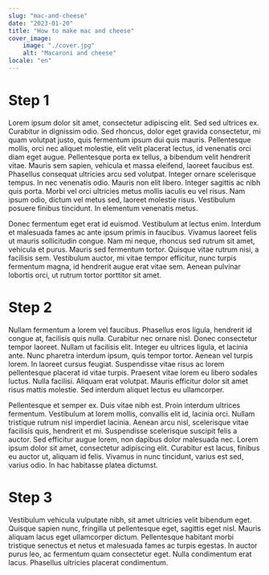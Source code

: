 ```yaml
---
slug: "mac-and-cheese"
date: "2023-01-20"
title: "How to make mac and cheese"
cover_image:
    image: "./cover.jpg"
    alt: "Macaroni and cheese"
locale: "en"
---
```


# Step 1

Lorem ipsum dolor sit amet, consectetur adipiscing elit. Sed sed ultrices ex. Curabitur in dignissim odio. Sed rhoncus, dolor eget gravida consectetur, mi quam volutpat justo, quis fermentum ipsum dui quis mauris. Pellentesque mollis, orci nec aliquet molestie, elit velit placerat lectus, id venenatis orci diam eget augue. Pellentesque porta ex tellus, a bibendum velit hendrerit vitae. Mauris sem sapien, vehicula et massa eleifend, laoreet faucibus est. Phasellus consequat ultricies arcu sed volutpat. Integer ornare scelerisque tempus. In nec venenatis odio. Mauris non elit libero. Integer sagittis ac nibh quis porta. Morbi vel orci ultricies metus mollis iaculis eu vel risus. Nam ipsum odio, dictum vel metus sed, laoreet molestie risus. Vestibulum posuere finibus tincidunt. In elementum venenatis metus.

Donec fermentum eget erat id euismod. Vestibulum at lectus enim. Interdum et malesuada fames ac ante ipsum primis in faucibus. Vivamus laoreet felis ut mauris sollicitudin congue. Nam mi neque, rhoncus sed rutrum sit amet, vehicula et purus. Mauris sed fermentum tortor. Quisque vitae rutrum nisi, a facilisis sem. Vestibulum auctor, mi vitae tempor efficitur, nunc turpis fermentum magna, id hendrerit augue erat vitae sem. Aenean pulvinar lobortis orci, ut rutrum tortor porttitor sit amet.

# Step 2

Nullam fermentum a lorem vel faucibus. Phasellus eros ligula, hendrerit id congue at, facilisis quis nulla. Curabitur nec ornare nisl. Donec consectetur tempor laoreet. Nullam ut facilisis elit. Integer eu ultrices ligula, et lacinia ante. Nunc pharetra interdum ipsum, quis tempor tortor. Aenean vel turpis lorem. In laoreet cursus feugiat. Suspendisse vitae risus ac lorem pellentesque placerat id vitae turpis. Praesent vitae lorem eu libero sodales luctus. Nulla facilisi. Aliquam erat volutpat. Mauris efficitur dolor sit amet risus mattis molestie. Sed interdum aliquet lectus eu ullamcorper.

Pellentesque et semper ex. Duis vitae nibh est. Proin interdum ultrices fermentum. Vestibulum at lorem mollis, convallis elit id, lacinia orci. Nullam tristique rutrum nisl imperdiet lacinia. Aenean arcu nisl, scelerisque vitae facilisis quis, hendrerit et mi. Suspendisse scelerisque suscipit felis a auctor. Sed efficitur augue lorem, non dapibus dolor malesuada nec. Lorem ipsum dolor sit amet, consectetur adipiscing elit. Curabitur est lacus, finibus eu auctor ut, aliquam id felis. Vivamus in nunc tincidunt, varius est sed, varius odio. In hac habitasse platea dictumst.

# Step 3

Vestibulum vehicula vulputate nibh, sit amet ultricies velit bibendum eget. Quisque sapien nunc, fringilla ut pellentesque eget, sagittis eget nisl. Mauris aliquam lacus eget ullamcorper dictum. Pellentesque habitant morbi tristique senectus et netus et malesuada fames ac turpis egestas. In auctor purus leo, ac fermentum quam consectetur eget. Nulla condimentum erat lacus. Phasellus ultricies placerat condimentum.
